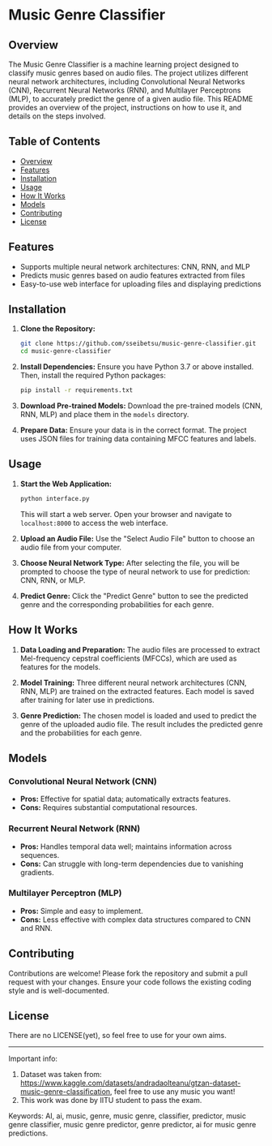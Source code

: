 # Music Genre Classifier

## Overview

The Music Genre Classifier is a machine learning project designed to classify music genres based on audio files. The project utilizes different neural network architectures, including Convolutional Neural Networks (CNN), Recurrent Neural Networks (RNN), and Multilayer Perceptrons (MLP), to accurately predict the genre of a given audio file. This README provides an overview of the project, instructions on how to use it, and details on the steps involved.

## Table of Contents
- [Overview](#overview)
- [Features](#features)
- [Installation](#installation)
- [Usage](#usage)
- [How It Works](#how-it-works)
- [Models](#models)
- [Contributing](#contributing)
- [License](#license)

## Features
- Supports multiple neural network architectures: CNN, RNN, and MLP
- Predicts music genres based on audio features extracted from files
- Easy-to-use web interface for uploading files and displaying predictions

## Installation

1. **Clone the Repository:**
   ```bash
   git clone https://github.com/sseibetsu/music-genre-classifier.git
   cd music-genre-classifier
   ```

2. **Install Dependencies:**
   Ensure you have Python 3.7 or above installed. Then, install the required Python packages:
   ```bash
   pip install -r requirements.txt
   ```

3. **Download Pre-trained Models:**
   Download the pre-trained models (CNN, RNN, MLP) and place them in the `models` directory.

4. **Prepare Data:**
   Ensure your data is in the correct format. The project uses JSON files for training data containing MFCC features and labels.

## Usage

1. **Start the Web Application:**
   ```bash
   python interface.py
   ```
   This will start a web server. Open your browser and navigate to `localhost:8000` to access the web interface.

2. **Upload an Audio File:**
   Use the "Select Audio File" button to choose an audio file from your computer.

3. **Choose Neural Network Type:**
   After selecting the file, you will be prompted to choose the type of neural network to use for prediction: CNN, RNN, or MLP.

4. **Predict Genre:**
   Click the "Predict Genre" button to see the predicted genre and the corresponding probabilities for each genre.

## How It Works

1. **Data Loading and Preparation:**
   The audio files are processed to extract Mel-frequency cepstral coefficients (MFCCs), which are used as features for the models.

2. **Model Training:**
   Three different neural network architectures (CNN, RNN, MLP) are trained on the extracted features. Each model is saved after training for later use in predictions.

3. **Genre Prediction:**
   The chosen model is loaded and used to predict the genre of the uploaded audio file. The result includes the predicted genre and the probabilities for each genre.

## Models

### Convolutional Neural Network (CNN)
- **Pros:** Effective for spatial data; automatically extracts features.
- **Cons:** Requires substantial computational resources.

### Recurrent Neural Network (RNN)
- **Pros:** Handles temporal data well; maintains information across sequences.
- **Cons:** Can struggle with long-term dependencies due to vanishing gradients.

### Multilayer Perceptron (MLP)
- **Pros:** Simple and easy to implement.
- **Cons:** Less effective with complex data structures compared to CNN and RNN.

## Contributing

Contributions are welcome! Please fork the repository and submit a pull request with your changes. Ensure your code follows the existing coding style and is well-documented.

## License

There are no LICENSE(yet), so feel free to use for your own aims.

---

Important info:
   1. Dataset was taken from: https://www.kaggle.com/datasets/andradaolteanu/gtzan-dataset-music-genre-classification, feel free to use any music you want!
   2. This work was done by IITU student to pass the exam.


Keywords:
AI, ai, music, genre, music genre, classifier, predictor, music genre classifier, music genre predictor, genre predictor, ai for music genre predictions.
